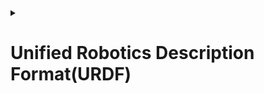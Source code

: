 <details>
  <summary><h1>Unified Robotics Description Format(URDF)</h1></summary>
  
  When it comes to any project related to robotics or arieal robotics the 1st thing you need to do is to decide the robot on which you want to work. There are many standard robots and arieal vechiles in ROS which are well establised and used by many companies for industrial usage. Many aireal vechiles function in similar way but differ much in their appearance and structure. The structural difference deeply impact on the thrust force provided by the air, tension in material and etc., which makes structural aspects and design an important part of Arieal Robotics. The basic way by which you give your design of robot to Gazebo is through URDF.
  
  URDF assumes a tree structure for a robot. There are mainly 3 things base link, joints and links.
  1. Base Link: Generally robots are very large but many times we tell the location of robot with some x y coordinates. Exactly of what part of robot are these coordinates? The answer is BASE LINK. This the base of robot. We insert other parts of robot after fixing the base link.
  Example consider a 2 wheeled robot as shown below
  
  There is a orange colored box which is the base link of the robot.
  A robot only contains a single base link we cannot have multiple base links.
  
  2. Links: Links are the other parts of robot except the base link. Example: the 2 wheels in the above robot are links.
  
  3. Joint: 2 links are joined together with joints. Its like a pivot which gives necessary force so that they remain attached.
  
  Types of Joints:
  
  revolute - a hinge joint that rotates along the axis and has a limited range specified by the upper and lower limits.
  
  continuous - a continuous hinge joint that rotates around the axis and has no upper and lower limits.
  
  prismatic - a sliding joint that slides along the axis, and has a limited range specified by the upper and lower limits.
  
  fixed - This is not really a joint because it cannot move. All degrees of freedom are locked. 
  
  Joints connects 2 links one of which is parent link other is child link
  
  <h3>Structure and Parameters of URDF</h3>
  
  ** This part is very important, Read it carefully**
  
  1st thing which you need to do is to decide your base link.
  
  ```xml
<?xml version="1.0" ?>
<robot name="AMC">
  <link name="base_link">

    <!-- body -->
    <visual>
      <origin rpy="0 0 0" xyz="0 0 0"/>
      <geometry>
        <box size="0.5 0.3 0.07"/>
      </geometry>
    </visual>
    <collision name="collision_chassis">
      <geometry>
        <box size="0.5 0.3 0.07"/>
      </geometry>
    </collision>
    <!-- caster front -->
  </link>
 </robot>
 ```
 Everything should be written under robot tag
 In the above code you can see that there is a link tag and there are different parameters and tags inside it. Base Link and normal Links have same parameters and tags.
 
 1. Visual: It contains the visual aspects of link
 2. origin: it contains 6 float values which specify x,y,z and roll pitch yaw. This defines the frame of link. But the most important question is with respective which frame are these values given?
 For base link it is given with respective to the world frame in simulator as in above example robot is present 0.1m above the ground.
 For other links it is given with respective to the joint in which it is child. Except base links all other links will be as child link to atleast one joint.
 Note: The coordinates specified in pose are the coordinates of center of link with respective to world frame for base link and joint frame for other links
 
 3.geometry: It contains the shape of the link
 4.Box: Here our base link is cuboid
 5. Collision: Visual tag just gives the view of robot. To make robot solid colision tag is used. Generally visual and collision tag have same values.
 
 ```xml

  <joint name="joint_right_wheel" type="continuous">
    <origin rpy="0 0 0" xyz="-0.05 0.15 0"/>
    <child link="link_right_wheel"/>
    <parent link="base_link"/>
    <axis rpy="0 0 0" xyz="0 1 0"/>
  </joint>
 ```
  1. Origin: Here origin is given with respective parent frame.
  Note: Whenever you see frame of link it is same as that of frame of joint in which it is child. Hence frame of link_right_wheel is same as frame of joint_right_wheel.
  Frame of Base link is center of the link.
  2. Axis: As it is continuous joint child link rotates around the axis
  Whole URDF of 2 wheeled robot

  Further Reading 
 
 
 
 
</details>
